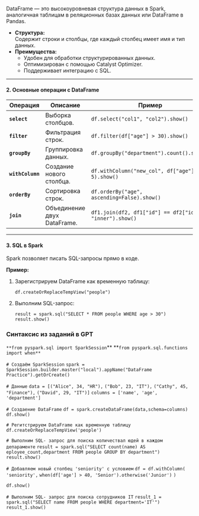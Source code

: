 DataFrame — это высокоуровневая структура данных в Spark, аналогичная таблицам в реляционных базах данных или DataFrame в Pandas.

- **Структура:**  
    Содержит строки и столбцы, где каждый столбец имеет имя и тип данных.
- **Преимущества:**
    - Удобен для обработки структурированных данных.
    - Оптимизирован с помощью Catalyst Optimizer.
    - Поддерживает интеграцию с SQL.

---

#### **2. Основные операции с DataFrame**

|**Операция**|**Описание**|**Пример**|
|---|---|---|
|**`select`**|Выборка столбцов.|`df.select("col1", "col2").show()`|
|**`filter`**|Фильтрация строк.|`df.filter(df["age"] > 30).show()`|
|**`groupBy`**|Группировка данных.|`df.groupBy("department").count().show()`|
|**`withColumn`**|Создание нового столбца.|`df.withColumn("new_col", df["age"] + 5).show()`|
|**`orderBy`**|Сортировка строк.|`df.orderBy("age", ascending=False).show()`|
|**`join`**|Объединение двух DataFrame.|`df1.join(df2, df1["id"] == df2["id"], "inner").show()`|

---

#### **3. SQL в Spark**

Spark позволяет писать SQL-запросы прямо в коде.

**Пример:**

1. Зарегистрируем DataFrame как временную таблицу:
    
    `df.createOrReplaceTempView("people")`
    
2. Выполним SQL-запрос:
    
    `result = spark.sql("SELECT * FROM people WHERE age > 30") result.show()`

### Синтаксис из заданий в GPT

`**from pyspark.sql import SparkSession`**
**`from pyspark.sql.functions import when**`


`# Создаём SparkSession`
`spark = SparkSession.builder.master("local").appName("DataFrame Practice").getOrCreate()`

`# Данные`
`data = [("Alice", 34, "HR"),` 
        `("Bob", 23, "IT"),` 
        `("Cathy", 45, "Finance"),` 
        `("David", 29, "IT")]`
`columns = ['name', 'age', 'department']`

`# Создаение DataFrame`
`df = spark.createDataFrame(data,schema=columns)`
`df.show()`

`# Регитстрируем DataFrame как временную таблицу`
`df.createOrReplaceTempView('people')`

`# Выполним SQL- запрос для поиска количествал юдей в каждом депараменте`
`result = spark.sql("SELECT count(name) AS eployee_count,department FROM people GROUP BY department")`
`result.show()`

`# Добавляем новый столбец 'seniority' с условием`
`df = df.withColumn(`
    `'seniority',`
    `when(df['age'] > 40, 'Senior').otherwise('Junior')`
`)`

`df.show()`

`# Выполним SQL- запрос для поиска сотрудников IT`
`result_1 = spark.sql("SELECT name FROM people WHERE department='IT'")`
`result_1.show()`